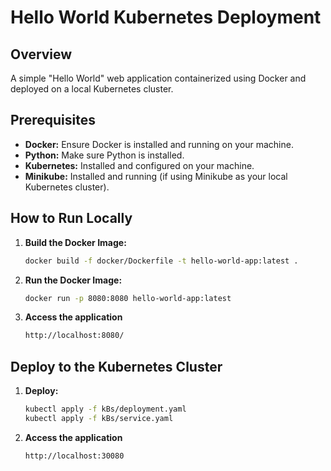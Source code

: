 # Hello World Kubernetes Deployment

## Overview
A simple "Hello World" web application containerized using Docker and deployed on a local Kubernetes cluster.

## Prerequisites
- **Docker:** Ensure Docker is installed and running on your machine.
- **Python:** Make sure Python is installed.
- **Kubernetes:** Installed and configured on your machine.
- **Minikube:** Installed and running (if using Minikube as your local Kubernetes cluster).

## How to Run Locally

1. **Build the Docker Image:**
   ```bash
   docker build -f docker/Dockerfile -t hello-world-app:latest .
2. **Run the Docker Image:**
   ```bash
   docker run -p 8080:8080 hello-world-app:latest
3. **Access the application**
   ```bash
   http://localhost:8080/

## Deploy to the Kubernetes Cluster   

1. **Deploy:**
   ```bash
   kubectl apply -f kBs/deployment.yaml
   kubectl apply -f kBs/service.yaml
2. **Access the application**
   ```bash
   http://localhost:30080
   
